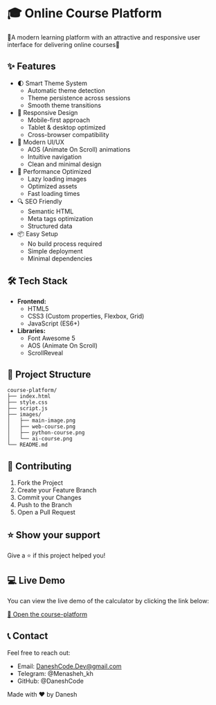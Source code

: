 # 🎓 Online Course Platform

🚀A modern learning platform with an attractive and responsive user interface for delivering online courses🌟

## ✨ Features

- 🌓 Smart Theme System
  - Automatic theme detection
  - Theme persistence across sessions
  - Smooth theme transitions
- 📱 Responsive Design
  - Mobile-first approach
  - Tablet & desktop optimized
  - Cross-browser compatibility
- 🎯 Modern UI/UX
  - AOS (Animate On Scroll) animations
  - Intuitive navigation
  - Clean and minimal design
- 🚀 Performance Optimized
  - Lazy loading images
  - Optimized assets
  - Fast loading times
- 🔍 SEO Friendly
  - Semantic HTML
  - Meta tags optimization
  - Structured data
- 📦 Easy Setup
  - No build process required
  - Simple deployment
  - Minimal dependencies

## 🛠️ Tech Stack

- **Frontend:**
  - HTML5
  - CSS3 (Custom properties, Flexbox, Grid)
  - JavaScript (ES6+)
- **Libraries:**
  - Font Awesome 5
  - AOS (Animate On Scroll)
  - ScrollReveal

## 📁 Project Structure

```
course-platform/
├── index.html
├── style.css
├── script.js
├── images/
│   ├── main-image.png
│   ├── web-course.png
│   ├── python-course.png
│   └── ai-course.png
└── README.md
```

## 🤝 Contributing

1. Fork the Project
2. Create your Feature Branch
3. Commit your Changes
4. Push to the Branch
5. Open a Pull Request

## ⭐️ Show your support

Give a ⭐️ if this project helped you!

## 💻 Live Demo

You can view the live demo of the calculator by clicking the link below:

<a href="https://daneshcode.github.io/course-platform/" target="_blank">🔗 Open the course-platform</a>

## 📞 Contact

Feel free to reach out:

- Email: DaneshCode.Dev@gmail.com
- Telegram: @Menasheh_kh
- GitHub: @DaneshCode

Made with ❤️ by Danesh
